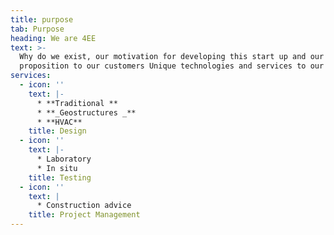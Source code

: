 ```yaml
---
title: purpose
tab: Purpose
heading: We are 4EE
text: >-
  Why do we exist, our motivation for developing this start up and our value
  proposition to our customers Unique technologies and services to our customers
services:
  - icon: ''
    text: |-
      * **Traditional **
      * **_Geostructures _**
      * **HVAC**
    title: Design
  - icon: ''
    text: |-
      * Laboratory
      * In situ
    title: Testing
  - icon: ''
    text: |
      * Construction advice
    title: Project Management
---
```

